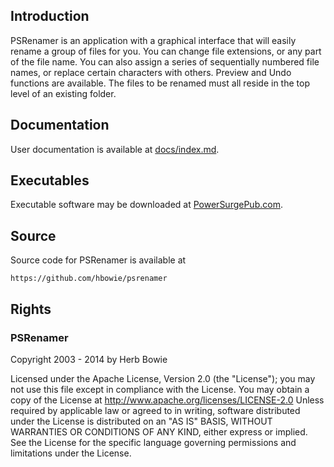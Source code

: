 Introduction
------------

PSRenamer is an application with a graphical interface that will easily rename a group of files for you. You can change file extensions, or any part of the file name. You can also assign a series of sequentially numbered file names, or replace certain characters with others. Preview and Undo functions are available. The files to be renamed must all reside in the top level of an existing folder.



Documentation
-------------

User documentation is available at [docs/index.md](docs/index.md).

Executables
-----------

Executable software may be downloaded at [PowerSurgePub.com](http://www.powersurgepub.com).

Source
------

Source code for PSRenamer is available at

	https://github.com/hbowie/psrenamer
	

Rights
------

### PSRenamer

Copyright 2003 - 2014 by Herb Bowie

Licensed under the Apache License, Version 2.0 (the "License"); you may not use this file except in compliance with the License. You may obtain a copy of the License at http://www.apache.org/licenses/LICENSE-2.0 Unless required by applicable law or agreed to in writing, software distributed under the License is distributed on an "AS IS" BASIS, WITHOUT WARRANTIES OR CONDITIONS OF ANY KIND, either express or implied. See the License for the specific language governing permissions and limitations under the License.

